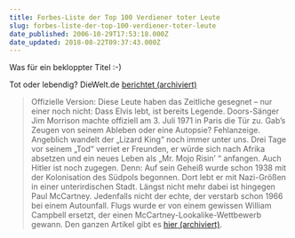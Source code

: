 ```yaml
---
title: Forbes-Liste der Top 100 Verdiener toter Leute
slug: forbes-liste-der-top-100-verdiener-toter-leute
date_published: 2006-10-29T17:53:18.000Z
date_updated: 2018-08-22T09:37:43.000Z
---
```


Was für ein bekloppter Titel :-)

Tot oder lebendig? DieWelt.de [berichtet (archiviert)](http://web.archive.org/web/20061201124018/http://www.welt.de:80/data/2006/10/25/1086170.html)

>  Offizielle Version: Diese Leute haben das Zeitliche gesegnet – nur einer noch nicht: Dass Elvis lebt, ist bereits Legende. Doors-Sänger Jim Morrison machte offiziell am 3. Juli 1971 in Paris die Tür zu. Gab’s Zeugen von seinem Ableben oder eine Autopsie? Fehlanzeige. Angeblich wandelt der „Lizard King“ noch immer unter uns. Drei Tage vor seinem „Tod“ verriet er Freunden, er würde sich nach Afrika absetzen und ein neues Leben als „Mr. Mojo Risin’ “ anfangen. Auch Hitler ist noch zugegen. Denn: Auf sein Geheiß wurde schon 1938 mit der Kolonisation des Südpols begonnen. Dort lebt er mit Nazi-Größen in einer unterirdischen Stadt. Längst nicht mehr dabei ist hingegen Paul McCartney. Jedenfalls nicht der echte, der verstarb schon 1966 bei einem Autounfall. Flugs wurde er von einem gewissen William Campbell ersetzt, der einen McCartney-Lookalike-Wettbewerb gewann. Den ganzen Artikel gibt es [hier (archiviert)](http://web.archive.org/web/20061201124018/http://www.welt.de:80/data/2006/10/25/1086170.html).
